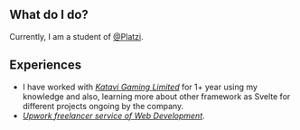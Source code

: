 ## What do I do?
Currently, I am a student of [@Platzi](https://platzi.com).
 
## Experiences
* I have worked with [_Katavi Gaming Limited_](https://tbet.co.tz) for 1+ year using my knowledge and also, learning more about other framework as Svelte for different projects ongoing by the company. 
* [_Upwork freelancer service of Web Development_](https://www.upwork.com/freelancers/~01b2619ccbe701fea7).


<!---
Dazzae-exe/Dazzae-exe is a ✨ special ✨ repository because its `README.md` (this file) appears on your GitHub profile.
You can click the Preview link to take a look at your changes.
--->
